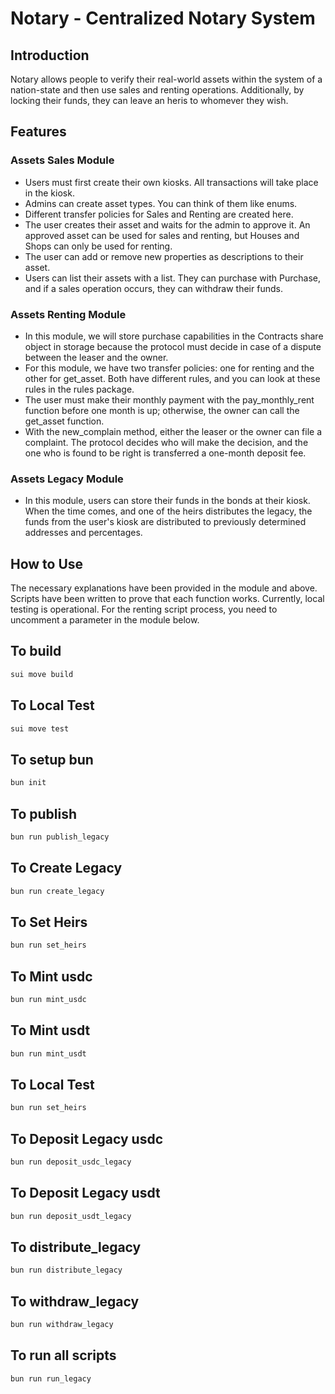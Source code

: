 # Notary - Centralized Notary System

## Introduction
Notary allows people to verify their real-world assets within the system of a nation-state and then use sales and renting operations. Additionally, by locking their funds, they can leave an heris to whomever they wish.

## Features
 ### Assets Sales Module
 - Users must first create their own kiosks. All transactions will take place in the kiosk.
 - Admins can create asset types. You can think of them like enums.
 - Different transfer policies for Sales and Renting are created here.
 - The user creates their asset and waits for the admin to approve it. An approved asset can be used for sales and renting, but Houses and Shops can only be used for renting.
 - The user can add or remove new properties as descriptions to their asset.
 - Users can list their assets with a list. They can purchase with Purchase, and if a sales operation occurs, they can withdraw their funds.

  ### Assets Renting Module
  - In this module, we will store purchase capabilities in the Contracts share object in storage because the protocol must decide in case of a dispute between the leaser and the owner.
  - For this module, we have two transfer policies: one for renting and the other for get_asset. Both have different rules, and you can look at these rules in the rules package.
  - The user must make their monthly payment with the pay_monthly_rent function before one month is up; otherwise, the owner can call the get_asset function.
  - With the new_complain method, either the leaser or the owner can file a complaint. The protocol decides who will make the decision, and the one who is found to be right is transferred a one-month deposit fee.
  ### Assets Legacy Module
  - In this module, users can store their funds in the bonds at their kiosk. When the time comes, and one of the heirs distributes the legacy, the funds from the user's kiosk are distributed to previously determined addresses and percentages.

  ## How to Use
  The necessary explanations have been provided in the module and above. Scripts have been written to prove that each function works. Currently, local testing is operational. For the renting script process, you need to uncomment a parameter in the module below.


## To build
```bash
sui move build
````
## To Local Test 
 ```bash
sui move test
````
## To setup bun 
 ```bash
bun init
````
## To publish
 ```bash
bun run publish_legacy
````
## To Create Legacy
 ```bash
bun run create_legacy
````
## To Set Heirs
 ```bash
bun run set_heirs
````
## To Mint usdc
 ```bash
bun run mint_usdc
````
## To Mint usdt
 ```bash
bun run mint_usdt
````
## To Local Test 
 ```bash
bun run set_heirs
````
## To Deposit Legacy usdc
 ```bash
bun run deposit_usdc_legacy
````
## To Deposit Legacy usdt
 ```bash
bun run deposit_usdt_legacy
````
## To distribute_legacy
 ```bash
bun run distribute_legacy
````
## To withdraw_legacy
 ```bash
bun run withdraw_legacy
````
## To run all scripts
 ```bash
bun run run_legacy
````
 
